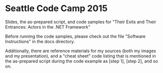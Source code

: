 # Seattle Code Camp 2015
Slides, the as-prepared script, and code samples for "Their Exits and Their Entrances: Actors in the .NET Framework"

Before running the code samples, please check out the file "Software Instructions" in the docs directory.

Additionally, there are reference materials for my sources (both my images and my presentation), and a "cheat sheet" code listing that is mentioned in the as-prepared script during the code example as [step 1], [step 2], and so on.
